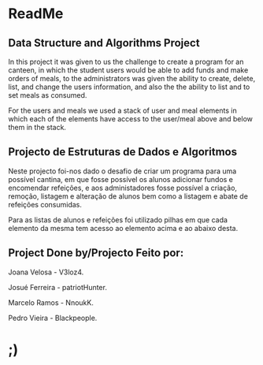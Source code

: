 # ReadMe

## Data Structure and Algorithms Project

In this project it was given to us the challenge to create a program for an canteen, in which the student users would be able to add funds and make orders of meals, to the administrators was given the ability to create, delete, list, and change the users information, and also the the ability to list and to set meals as consumed.

For the users and meals we used a stack of user and meal elements in which each of the elements have access to the user/meal above and below them in the stack.

## Projecto de Estruturas de Dados e Algoritmos

Neste projecto foi-nos dado o desafio de criar um programa para uma possível cantina, em que fosse possível os alunos adicionar fundos e encomendar refeições, e aos administadores fosse possível a criação, remoção, listagem e alteração de alunos bem como a listagem e abate de refeições consumidas.

Para as listas de alunos e refeições foi utilizado pilhas em que cada elemento da mesma tem acesso ao elemento acima e ao abaixo desta.

## Project Done by/Projecto Feito por:

Joana Velosa - V3loz4.

Josué Ferreira - patriotHunter.

Marcelo Ramos - NnoukK.

Pedro Vieira - Blackpeople.

# ;)
